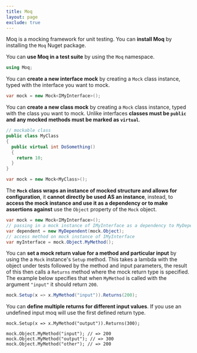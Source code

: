 ```yaml
---
title: Moq
layout: page
exclude: true
---
```


Moq is a mocking framework for unit testing. You can **install Moq** by installing the `Moq` Nuget package.

You can **use Moq in a test suite** by using the `Moq` namespace.
```csharp
using Moq;
```

You can **create a new interface mock** by creating a `Mock` class instance, typed with the interface you want to mock.
```csharp
var mock = new Mock<IMyInterface>();
```

You can **create a new class mock** by creating a `Mock` class instance, typed with the class you want to mock. Unlike interfaces **classes must be `public` and any mocked methods must be marked as `virtual`**.
```csharp
// mockable class
public class MyClass
{
  public virtual int DoSomething()
  {
    return 10;
  }
}

var mock = new Mock<MyClass>();
```

The **`Mock` class wraps an instance of mocked structure and allows for configuration**, it **cannot directly be used AS an instance**, instead, to **access the mock instance and use it as a dependency or to make assertions against** use the `Object` property of the `Mock` object.
```csharp
var mock = new Mock<IMyInterface>();
// passing in a mock instance of IMyInterface as a dependency to MyDependent
var dependent = new MyDependent(mock.Object);
// access method on mock instance of IMyInterface
var myInterface = mock.Object.MyMethod();
```

You can **set a mock return value for a method and particular input** by using the a `Mock` instance's `Setup` method. This takes a lambda with the object under tests followed by the method and input parameters, the result of this then calls a `Returns` method where the mock return type is specified. The example below specifies that when `MyMethod` is called with the argument `"input"` it should return `200`.
```csharp
mock.Setup(x => x.MyMethod("input")).Returns(200);
```

You can **define multiple returns for different input values**. If you use an undefined input moq will use the first defined return type.
```csharp-mock.Setup(x => x.MyMethod("input")).Returns(200);
mock.Setup(x => x.MyMethod("output")).Returns(300);

mock.Object.MyMethod("input"); // => 200
mock.Object.MyMethod("output"); // => 300
mock.Object.MyMethod("other"); // => 200
```

<!--stackedit_data:
eyJoaXN0b3J5IjpbLTM5MzU2MjUxLDY1OTI2NTQzNCwtMTU5OD
IzMzc2NywtNTI2NjM3MjAsLTIwMjUyNjc0NjFdfQ==
-->